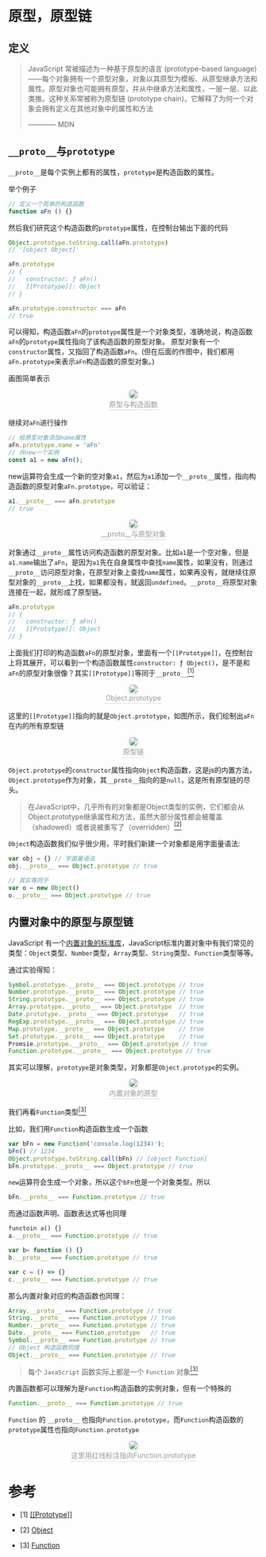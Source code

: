 # 原型，原型链

## 定义
> JavaScript 常被描述为一种基于原型的语言 (prototype-based language)——每个对象拥有一个原型对象，对象以其原型为模板、从原型继承方法和属性。原型对象也可能拥有原型，并从中继承方法和属性，一层一层、以此类推。这种关系常被称为原型链 (prototype chain)，它解释了为何一个对象会拥有定义在其他对象中的属性和方法
>
> ———— MDN

## `__proto__`与`prototype`
`__proto__`是每个实例上都有的属性，`prototype`是构造函数的属性。

举个例子
```js
// 定义一个简单的构造函数
function aFn () {}
```
然后我们研究这个构造函数的`prototype`属性，在控制台输出下面的代码
```js
Object.prototype.toString.call(aFn.prototype) 
// '[object Object]'

aFn.prototype
// {
//   constructor: ƒ aFn()
//   [[Prototype]]: Object
// }

aFn.prototype.constructor === aFn
// true
```
可以得知，构造函数`aFn`的`prototype`属性是一个对象类型，准确地说，构造函数`aFn`的`prototype`属性指向了该构造函数的原型对象。
原型对象有一个`constructor`属性，又指回了构造函数`aFn`。(但在后面的作图中，我们都用`aFn.prototype`来表示`aFn`构造函数的原型对象。)

画图简单表示
<center>
  <img style="border-radius: 0.3125em;
  box-shadow: 0 2px 4px 0 rgba(34,36,38,.12),0 2px 10px 0 rgba(34,36,38,.08);" 
  src="https://gitee.com/jlrszxc/pic-go-images/raw/master/images/proto1.png">
  <br>
  <div style="color:orange; border-bottom: 1px solid #d9d9d9;
  display: inline-block;
  color: #999;
  padding: 2px;">原型与构造函数</div>
</center>

继续对`aFn`进行操作
```js
// 给原型对象添加name属性
aFn.prototype.name = 'aFn'
// 并new一个实例
const a1 = new aFn();
```
new运算符会生成一个新的空对象`a1`，然后为`a1`添加一个`__proto__`属性，指向构造函数的原型对象`aFn.prototype`，可以验证：
```js
a1.__proto__ === aFn.prototype
// true
```
<center>
  <img style="border-radius: 0.3125em;
  box-shadow: 0 2px 4px 0 rgba(34,36,38,.12),0 2px 10px 0 rgba(34,36,38,.08);" 
  src="https://gitee.com/jlrszxc/pic-go-images/raw/master/images/proto2.png">
  <br>
  <div style="color:orange; border-bottom: 1px solid #d9d9d9;
  display: inline-block;
  color: #999;
  padding: 2px;">__proto__与原型对象</div>
</center>

对象通过`__proto__`属性访问构造函数的原型对象。比如`a1`是一个空对象，但是`a1.name`输出了`aFn`，是因为`a1`先在自身属性中查找`name`属性，如果没有，则通过`__proto__`访问原型对象，在原型对象上查找`name`属性，如果再没有，就继续往原型对象的`__proto__`上找，如果都没有，就返回`undefined`。`__proto__`将原型对象连接在一起，就形成了原型链。

```js
aFn.prototype
// {
//   constructor: ƒ aFn()
//   [[Prototype]]: Object
// }
```
上面我们打印的构造函数`aFn`的原型对象，里面有一个`[[Prototype]]`，在控制台上将其展开，可以看到一个构造函数属性`constructor: ƒ Object()`，是不是和`aFn`的原型对象很像？其实`[[Prototype]]`等同于`__proto__`[<sup>[1]</sup>](#refer-anchor-1)
<center>
  <img style="border-radius: 0.3125em;
  box-shadow: 0 2px 4px 0 rgba(34,36,38,.12),0 2px 10px 0 rgba(34,36,38,.08);" 
  src="https://gitee.com/jlrszxc/pic-go-images/raw/master/images/proto3.png">
  <br>
  <div style="color:orange; border-bottom: 1px solid #d9d9d9;
  display: inline-block;
  color: #999;
  padding: 2px;">Object.prototype</div>
</center>

这里的`[[Prototype]]`指向的就是`Object.prototype`，如图所示，我们绘制出`aFn`在内的所有原型链

<center>
  <img style="border-radius: 0.3125em;
  box-shadow: 0 2px 4px 0 rgba(34,36,38,.12),0 2px 10px 0 rgba(34,36,38,.08);" 
  src="https://gitee.com/jlrszxc/pic-go-images/raw/master/images/proto5.png">
  <br>
  <div style="color:orange; border-bottom: 1px solid #d9d9d9;
  display: inline-block;
  color: #999;
  padding: 2px;">原型链</div>
</center>

`Object.prototype`的`constructor`属性指向`Object`构造函数，这是js的内置方法，`Object.prototype`作为对象，其`__proto__`指向的是`null`，这是所有原型链的尽头。

> 在JavaScript中，几乎所有的对象都是Object类型的实例，它们都会从Object.prototype继承属性和方法，虽然大部分属性都会被覆盖（shadowed）或者说被重写了（overridden）[<sup>[2]</sup>](#refer-anchor-2)

`Object`构造函数我们似乎很少用，平时我们新建一个对象都是用字面量语法:
```js
var obj = {} // 字面量语法
obj.__proto__ === Object.prototype // true

// 其实等同于
var o = new Object()
o.__proto__ === Object.prototype // true
```


## 内置对象中的原型与原型链
JavaScript 有一个[内置对象的标准库](https://developer.mozilla.org/zh-CN/docs/Web/JavaScript/Reference/Global_Objects)，JavaScript标准内置对象中有我们常见的类型：`Object`类型、`Number`类型，`Array`类型、`String`类型、`Function`类型等等。

通过实验得知：
```js
Symbol.prototype.__proto__ === Object.prototype // true
Number.prototype.__proto__ === Object.prototype // true
String.prototype.__proto__ === Object.prototype // true
Array.prototype.__proto__ === Object.prototype  // true
Date.prototype.__proto__ === Object.prototype   // true
RegExp.prototype.__proto__ === Object.prototype // true
Map.prototype.__proto__ === Object.prototype    // true
Set.prototype.__proto__ === Object.prototype    // true
Promsie.prototype.__proto__ === Object.prototype // true
Function.prototype.__proto__ === Object.prototype // true
```
其实可以理解，`prototype`是对象类型，对象都是`Object.prototype`的实例。
<center>
  <img style="border-radius: 0.3125em;
  box-shadow: 0 2px 4px 0 rgba(34,36,38,.12),0 2px 10px 0 rgba(34,36,38,.08);" 
  src="https://gitee.com/jlrszxc/pic-go-images/raw/master/images/proto6.png">
  <br>
  <div style="color:orange; border-bottom: 1px solid #d9d9d9;
  display: inline-block;
  color: #999;
  padding: 2px;">内置对象的原型</div>
</center>

我们再看`Function`类型[<sup>[3]</sup>](#refer-anchor-3)


比如，我们用`Function`构造函数生成一个函数
```js
var bFn = new Function('console.log(1234)');
bFn() // 1234
Object.prototype.toString.call(bFn) // [object Function]
bFn.prototype.__proto__ === Object.prototype // true
```
`new`运算符会生成一个对象，所以这个`bFn`也是一个对象类型。所以
```js
bFn.__proto__ === Function.prototype // true
```
而通过函数声明、函数表达式等也同理
```js
functoin a() {}
a.__proto__ === Function.prototype // true

var b= function () {}
b.__proto__ === Function.prototype // true

var c = () => {}
c.__proto__ === Function.prototype // true
```
那么内置对象对应的构造函数也同理：
```js
Array.__proto__ === Function.prototype // true
String.__proto__ === Function.prototype // true
Number.__proto__ === Function.prototype // true
Date.__proto__ === Function.prototype   // true
Symbol.__proto__ === Function.prototype // true
// Object 构造函数同理
Object.__proto__ === Function.prototype // true
```

> 每个 `JavaScript` 函数实际上都是一个 `Function` 对象[<sup>[3]</sup>](#refer-anchor-3)

内置函数都可以理解为是`Function`构造函数的实例对象，但有一个特殊的
```js
Function.__proto__ === Function.prototype // true
```
`Function` 的 `__proto__` 也指向`Function.prototype`，而`Function`构造函数的`prototype`属性也指向`Function.prototype`

<center>
  <img style="border-radius: 0.3125em;
  box-shadow: 0 2px 4px 0 rgba(34,36,38,.12),0 2px 10px 0 rgba(34,36,38,.08);" 
  src="https://gitee.com/jlrszxc/pic-go-images/raw/master/images/proto7.png">
  <br>
  <div style="color:orange; border-bottom: 1px solid #d9d9d9;
  display: inline-block;
  color: #999;
  padding: 2px;">这里用红线标注指向Function.prototype</div>
</center>



# 参考
<div id="refer-anchor-1"></div>

- [1] [[[Prototype]]](https://developer.mozilla.org/zh-CN/docs/Web/JavaScript/Inheritance_and_the_prototype_chain#%E7%BB%A7%E6%89%BF%E5%B1%9E%E6%80%A7)

<div id="refer-anchor-1"></div>

- [2] [Object](https://developer.mozilla.org/zh-CN/docs/Web/JavaScript/Reference/Global_Objects/Object)

<div id="refer-anchor-3"></div>

- [3] [Function](https://developer.mozilla.org/zh-CN/docs/Web/JavaScript/Reference/Global_Objects/Function)

